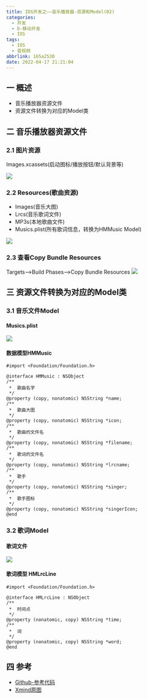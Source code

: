 ```yaml
---
title: IOS开发之——音乐播放器-资源和Model(02)
categories:
  - 开发
  - D-移动开发
  - IOS
tags:
  - IOS
  - 音视频
abbrlink: 165a2530
date: 2022-04-17 21:21:04
---
```

## 一 概述

* 音乐播放器资源文件
* 资源文件转换为对应的Model类

<!--more-->

## 二 音乐播放器资源文件

### 2.1 图片资源

Images.xcassets(启动图标/播放按钮/默认背景等)

![][1]

### 2.2 Resources(歌曲资源)

* Images(音乐大图)
* Lrcs(音乐歌词文件)
* MP3s(本地歌曲文件)
* Musics.plist(所有歌词信息，转换为HMMusic Model)

![][2]

### 2.3 查看Copy Bundle Resources

Targets——>Build Phases——>Copy Bundle Resources
![][3]

## 三 资源文件转换为对应的Model类

### 3.1 音乐文件Model

#### Musics.plist
![][4]

#### 数据模型HMMusic

```
#import <Foundation/Foundation.h>

@interface HMMusic : NSObject
/**
 *  歌曲名字
 */
@property (copy, nonatomic) NSString *name;
/**
 *  歌曲大图
 */
@property (copy, nonatomic) NSString *icon;
/**
 *  歌曲的文件名
 */
@property (copy, nonatomic) NSString *filename;
/**
 *  歌词的文件名
 */
@property (copy, nonatomic) NSString *lrcname;
/**
 *  歌手
 */
@property (copy, nonatomic) NSString *singer;
/**
 *  歌手图标
 */
@property (copy, nonatomic) NSString *singerIcon;
@end
```

### 3.2 歌词Model
#### 歌词文件
![][5]

#### 歌词模型 HMLrcLine

```
#import <Foundation/Foundation.h>

@interface HMLrcLine : NSObject
/**
 *  时间点
 */
@property (nonatomic, copy) NSString *time;
/**
 *  词
 */
@property (nonatomic, copy) NSString *word;
@end
```

## 四 参考
* [Github-参考代码](https://github.com/PGzxc/IOSPlayer)
* [Xmind原图](https://cdn.jsdelivr.net/gh/PGzxc/CDN@master/blog-ios/ios-av-player-struct-view.xmind)


[1]:https://cdn.jsdelivr.net/gh/PGzxc/CDN@master/blog-ios/ios-av-04-player-images-resources.png
[2]:https://cdn.jsdelivr.net/gh/PGzxc/CDN@master/blog-ios/ios-av-04-player-resources-files.png
[3]:https://cdn.jsdelivr.net/gh/PGzxc/CDN@master/blog-ios/ios-av-04-player-build-phases.png
[4]:https://cdn.jsdelivr.net/gh/PGzxc/CDN@master/blog-ios/ios-av-04-player-music-plist.png
[5]:https://cdn.jsdelivr.net/gh/PGzxc/CDN@master/blog-ios/ios-av-04-player-lrc-file.png